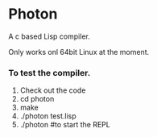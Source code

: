 # Photon
A c based Lisp compiler.

Only works onl 64bit Linux at the moment.

### To test the compiler.
1. Check out the code
2. cd photon
3. make
4. ./photon test.lisp
5. ./photon \#to start the REPL